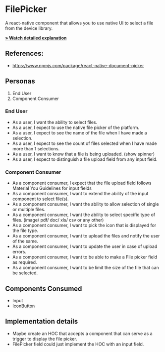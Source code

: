 # FilePicker

A react-native component that allows you to use native UI to select a file from the device library.

[**» Watch detailed explanation**](https://www.loom.com/share/7c4f399a732945ca8ac5903f269caf77)

## References:

-   https://www.npmjs.com/package/react-native-document-picker

## Personas

1. End User
2. Component Consumer

### End User

-   As a user, I want the ability to select files.
-   As a user, I expect to use the native file picker of the platform.
-   As a user, I expect to see the name of the file when I have made a selection.
-   As a user, I expect to see the count of files selected when I have made more than 1 selections.
-   As a user, I want to know that a file is being uploaded. (show spinner)
-   As a user, I expect to distinguish a file upload field from any input field.

### Component Consumer

-   As a component consumer, I expect that the file upload field follows Material You Guidelines for input fields
-   As a component consumer, I want to extend the ability of the input component to select file(s).
-   As a component consumer, I want the ability to allow selection of single or multiple files.
-   As a component consumer, I want the ability to select specific type of files. (image/ pdf/ doc/ xls/ csv or any other)
-   As a component consumer, I want to pick the icon that is displayed for the file type.
-   As a component consumer, I want to upload the files and notify the user of the same.
-   As a component consumer, I want to update the user in case of upload errors.
-   As a component consumer, I want to be able to make a File picker field as required.
-   As a component consumer, I want to be limit the size of the file that can be selected.

## Components Consumed

-   Input
-   IconButton

## Implementation details

-   Maybe create an HOC that accepts a component that can serve as a trigger to display the file picker.
-   FilePicker field could just implement the HOC with an input field.
